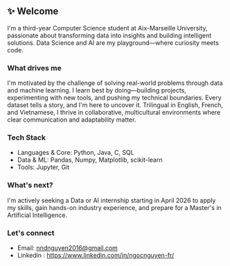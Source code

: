 ## ✨ Welcome
I'm a third-year Computer Science student at Aix-Marseille University, passionate about transforming data into insights and building intelligent solutions. Data Science and AI are my playground—where curiosity meets code.
### What drives me
I'm motivated by the challenge of solving real-world problems through data and machine learning. I learn best by doing—building projects, experimenting with new tools, and pushing my technical boundaries. Every dataset tells a story, and I'm here to uncover it.
Trilingual in English, French, and Vietnamese, I thrive in collaborative, multicultural environments where clear communication and adaptability matter.
### Tech Stack
- Languages & Core: Python, Java, C, SQL
- Data & ML: Pandas, Numpy, Matplotlib, scikit-learn  
- Tools: Jupyter, Git
### What's next?
I'm actively seeking a Data or AI internship starting in April 2026 to apply my skills, gain hands-on industry experience, and prepare for a Master's in Artificial Intelligence.
### Let's connect
- Email: nndnguyen2016@gmail.com
- Linkedin : https://www.linkedin.com/in/ngocnguyen-fr/
